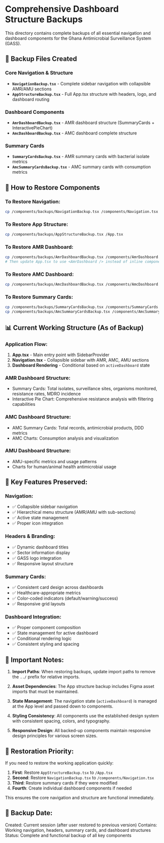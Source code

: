 # Comprehensive Dashboard Structure Backups

This directory contains complete backups of all essential navigation and dashboard components for the Ghana Antimicrobial Surveillance System (GASS).

## 📁 Backup Files Created

### Core Navigation & Structure
- **`NavigationBackup.tsx`** - Complete sidebar navigation with collapsible AMR/AMU sections
- **`AppStructureBackup.tsx`** - Full App.tsx structure with headers, logo, and dashboard routing

### Dashboard Components
- **`AmrDashboardBackup.tsx`** - AMR dashboard structure (SummaryCards + InteractivePieChart)
- **`AmcDashboardBackup.tsx`** - AMC dashboard complete structure

### Summary Cards
- **`SummaryCardsBackup.tsx`** - AMR summary cards with bacterial isolate metrics
- **`AmcSummaryCardsBackup.tsx`** - AMC summary cards with consumption metrics

## 🔧 How to Restore Components

### To Restore Navigation:
```bash
cp /components/backups/NavigationBackup.tsx /components/Navigation.tsx
```

### To Restore App Structure:
```bash
cp /components/backups/AppStructureBackup.tsx /App.tsx
```

### To Restore AMR Dashboard:
```bash
cp /components/backups/AmrDashboardBackup.tsx /components/AmrDashboard.tsx
# Then update App.tsx to use <AmrDashboard /> instead of inline components
```

### To Restore AMC Dashboard:
```bash
cp /components/backups/AmcDashboardBackup.tsx /components/AmcDashboard.tsx
```

### To Restore Summary Cards:
```bash
cp /components/backups/SummaryCardsBackup.tsx /components/SummaryCards.tsx
cp /components/backups/AmcSummaryCardsBackup.tsx /components/AmcSummaryCards.tsx
```

## 📊 Current Working Structure (As of Backup)

### Application Flow:
1. **App.tsx** - Main entry point with SidebarProvider
2. **Navigation.tsx** - Collapsible sidebar with AMR, AMC, AMU sections
3. **Dashboard Rendering** - Conditional based on `activeDashboard` state

### AMR Dashboard Structure:
- Summary Cards: Total isolates, surveillance sites, organisms monitored, resistance rates, MDRO incidence
- Interactive Pie Chart: Comprehensive resistance analysis with filtering capabilities

### AMC Dashboard Structure:
- AMC Summary Cards: Total records, antimicrobial products, DDD metrics
- AMC Charts: Consumption analysis and visualization

### AMU Dashboard Structure:
- AMU-specific metrics and usage patterns
- Charts for human/animal health antimicrobial usage

## 🎯 Key Features Preserved:

### Navigation:
- ✅ Collapsible sidebar navigation
- ✅ Hierarchical menu structure (AMR/AMU with sub-sections)
- ✅ Active state management
- ✅ Proper icon integration

### Headers & Branding:
- ✅ Dynamic dashboard titles
- ✅ Sector information display
- ✅ GASS logo integration
- ✅ Responsive layout structure

### Summary Cards:
- ✅ Consistent card design across dashboards
- ✅ Healthcare-appropriate metrics
- ✅ Color-coded indicators (default/warning/success)
- ✅ Responsive grid layouts

### Dashboard Integration:
- ✅ Proper component composition
- ✅ State management for active dashboard
- ✅ Conditional rendering logic
- ✅ Consistent styling and spacing

## 🚨 Important Notes:

1. **Import Paths**: When restoring backups, update import paths to remove the `../` prefix for relative imports.

2. **Asset Dependencies**: The App structure backup includes Figma asset imports that must be maintained.

3. **State Management**: The navigation state (`activeDashboard`) is managed at the App level and passed down to components.

4. **Styling Consistency**: All components use the established design system with consistent spacing, colors, and typography.

5. **Responsive Design**: All backed-up components maintain responsive design principles for various screen sizes.

## 🔄 Restoration Priority:

If you need to restore the working application quickly:

1. **First**: Restore `AppStructureBackup.tsx` to `/App.tsx`
2. **Second**: Restore `NavigationBackup.tsx` to `/components/Navigation.tsx` 
3. **Third**: Restore summary cards if they were modified
4. **Fourth**: Create individual dashboard components if needed

This ensures the core navigation and structure are functional immediately.

## 📝 Backup Date:
Created: Current session (after user restored to previous version)
Contains: Working navigation, headers, summary cards, and dashboard structures
Status: Complete and functional backup of all key components